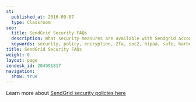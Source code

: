 ```yaml
---
st:
  published_at: 2016-09-07
  type: Classroom
seo:
  title: SendGrid Security FAQs
  description: What security measures are available with Sendgrid accounts?
  keywords: security, policy, encryption, 2fa, soc2, hipaa, safe, harbor, compliance, compliant, disaster, recovery, type 2, vulnerability, exploit, privacy
title: SendGrid Security FAQs
weight: 0
layout: page
zendesk_id: 204991817
navigation:
  show: true
---
```


Learn more about [SendGrid security policies here](https://sendgrid.com/policies/security/)
